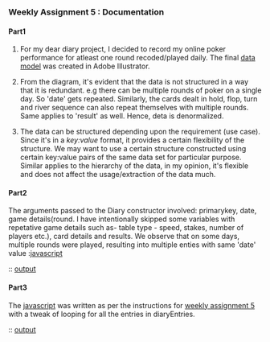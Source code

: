 ### **Weekly Assignment 5 : Documentation**

#### Part1

1. For my dear diary project, I decided to record my online poker performance for atleast one round recoded/played daily. The final [data model](https://github.com/aaditirokade/data-structures/blob/master/Weekly_assignment5/Part1_dataModel.png) was created in Adobe Illustrator.

2. From the diagram, it's evident that the data is not structured in a way that it is redundant. e.g there can be multiple rounds of poker on a single day. So 'date' gets repeated. Similarly, the cards dealt in hold, flop, turn and river sequence can also repeat themselves with multiple rounds. Same applies to 'result' as well. Hence, deta is denormalized. 
       
3. The data can be structured depending upon the requirement (use case). Since it's in a *key:value* format, it provides a certain flexibility of the structure. We may want to use a certain structure constructed using certain key:value pairs of the same data set for particular purpose. Similar applies to the hierarchy of the data, in my opinion, it's flexible and does not affect the usage/extraction of the data much.

#### Part2

The arguments passed to the Diary constructor involved: primarykey, date, game details(round. I have intentionally skipped some variables with repetative game details such as- table type - speed, stakes, number of players etc.), card details and results. We observe that on some days, multiple rounds were played, resulting into multiple enties with same 'date' value :[javascript](https://github.com/aaditirokade/data-structures/blob/master/Weekly_assignment5/index_part2.js)

:: [output](https://github.com/aaditirokade/data-structures/blob/master/Weekly_assignment5/part2_output)
   
#### Part3

The [javascript](https://github.com/aaditirokade/data-structures/blob/master/Weekly_assignment5/index_part3.js) was written as per the instructions for [weekly assignment 5](https://github.com/visualizedata/data-structures/blob/master/assignments/weekly_assignment_05.md) with a tweak of looping for all the entries in diaryEntries.

:: [output](https://github.com/aaditirokade/data-structures/blob/master/Weekly_assignment5/part3_output.png)
